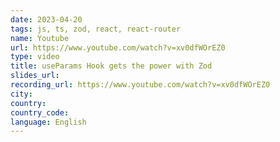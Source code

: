 ```yaml
---
date: 2023-04-20
tags: js, ts, zod, react, react-router
name: Youtube
url: https://www.youtube.com/watch?v=xv0dfWOrEZ0
type: video
title: useParams Hook gets the power with Zod
slides_url:
recording_url: https://www.youtube.com/watch?v=xv0dfWOrEZ0
city:
country:
country_code:
language: English
---
```

